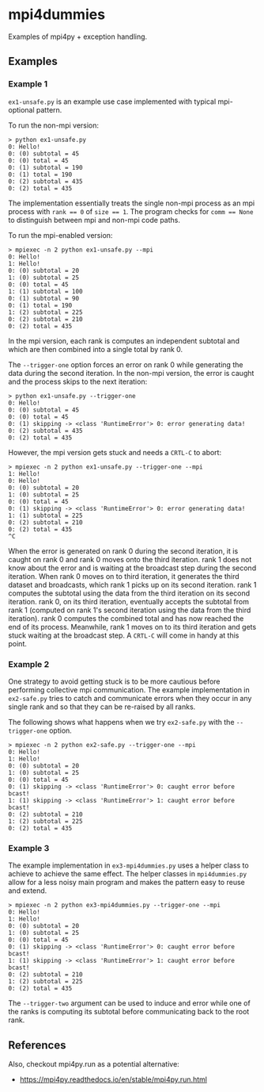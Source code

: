 # mpi4dummies

Examples of mpi4py + exception handling.

## Examples

### Example 1

`ex1-unsafe.py` is an example use case implemented with typical mpi-optional pattern. 

To run the non-mpi version:

```
> python ex1-unsafe.py 
0: Hello!
0: (0) subtotal = 45
0: (0) total = 45
0: (1) subtotal = 190
0: (1) total = 190
0: (2) subtotal = 435
0: (2) total = 435
```

The implementation essentially treats the single non-mpi process as an mpi process with `rank == 0` of `size == 1`. The program checks for `comm == None` to distinguish between mpi and non-mpi code paths.

To run the mpi-enabled version:

```
> mpiexec -n 2 python ex1-unsafe.py --mpi
0: Hello!
1: Hello!
0: (0) subtotal = 20
1: (0) subtotal = 25
0: (0) total = 45
1: (1) subtotal = 100
0: (1) subtotal = 90
0: (1) total = 190
1: (2) subtotal = 225
0: (2) subtotal = 210
0: (2) total = 435
```

In the mpi version, each rank is computes an independent subtotal and which are then combined into a single total by rank 0.

The `--trigger-one` option forces an error on rank 0 while generating the data during the second iteration. In the non-mpi version, the error is caught and the process skips to the next iteration:

```
> python ex1-unsafe.py --trigger-one
0: Hello!
0: (0) subtotal = 45
0: (0) total = 45
0: (1) skipping -> <class 'RuntimeError'> 0: error generating data!
0: (2) subtotal = 435
0: (2) total = 435
```

However, the mpi version gets stuck and needs a `CRTL-C` to abort:

```
> mpiexec -n 2 python ex1-unsafe.py --trigger-one --mpi
1: Hello!
0: Hello!
0: (0) subtotal = 20
1: (0) subtotal = 25
0: (0) total = 45
0: (1) skipping -> <class 'RuntimeError'> 0: error generating data!
1: (1) subtotal = 225
0: (2) subtotal = 210
0: (2) total = 435
^C
```

When the error is generated on rank 0 during the second iteration, it is caught on rank 0 and rank 0 moves onto the third iteration. rank 1 does not know about the error and is waiting at the broadcast step during the second iteration. When rank 0 moves on to third iteration, it generates the third dataset and broadcasts, which rank 1 picks up on its second iteration. rank 1 computes the subtotal using the data from the third iteration on its second iteration. rank 0, on its third iteration, eventually accepts the subtotal from rank 1 (computed on rank 1's second iteration using the data from the third iteration). rank 0 computes the combined total and has now reached the end of its process. Meanwhile, rank 1 moves on to its third iteration and gets stuck waiting at the broadcast step. A `CRTL-C` will come in handy at this point.

### Example 2

One strategy to avoid getting stuck is to be more cautious before performing collective mpi communication. The example implementation in `ex2-safe.py` tries to catch and communicate errors when they occur in any single rank and so that they can be re-raised by all ranks.

The following shows what happens when we try `ex2-safe.py` with the `--trigger-one` option.

```
> mpiexec -n 2 python ex2-safe.py --trigger-one --mpi
0: Hello!
1: Hello!
0: (0) subtotal = 20
1: (0) subtotal = 25
0: (0) total = 45
0: (1) skipping -> <class 'RuntimeError'> 0: caught error before bcast!
1: (1) skipping -> <class 'RuntimeError'> 1: caught error before bcast!
0: (2) subtotal = 210
1: (2) subtotal = 225
0: (2) total = 435
```

### Example 3

The example implementation in `ex3-mpi4dummies.py` uses a helper class to achieve to achieve the same effect. The helper classes in `mpi4dummies.py` allow for a less noisy main program and makes the pattern easy to reuse and extend.

```
> mpiexec -n 2 python ex3-mpi4dummies.py --trigger-one --mpi
0: Hello!
1: Hello!
0: (0) subtotal = 20
1: (0) subtotal = 25
0: (0) total = 45
0: (1) skipping -> <class 'RuntimeError'> 0: caught error before bcast!
1: (1) skipping -> <class 'RuntimeError'> 1: caught error before bcast!
0: (2) subtotal = 210
1: (2) subtotal = 225
0: (2) total = 435
```

The `--trigger-two` argument can be used to induce and error while one of the ranks is computing its subtotal before communicating back to the root rank. 


## References

Also, checkout mpi4py.run as a potential alternative:
 * https://mpi4py.readthedocs.io/en/stable/mpi4py.run.html


